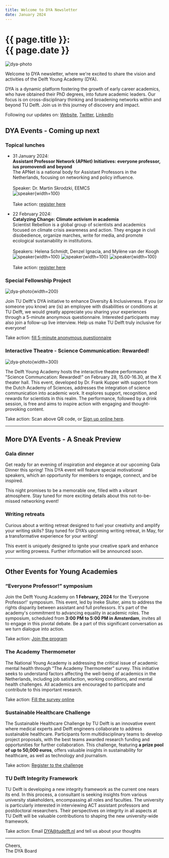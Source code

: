 ```yaml
---
title: Welcome to DYA Newsletter
date: January 2024
---
```


# {{ page.title }}: <br/> {{ page.date }}

![dya-photo](https://raw.githubusercontent.com/junzis/dya-newsletter-images/main/images/dya-header.jpg)

Welcome to DYA newsletter, where we're excited to share the vision and activities of the Delft Young Academy (DYA).

DYA is a dynamic platform fostering the growth of early career academics, who have obtained their PhD degrees, into future academic leaders. Our focus is on cross-disciplinary thinking and broadening networks within and beyond TU Delft. Join us in this journey of discovery and impact.

Following our updates on: [Website](https://www.tudelft.nl/en/research/cooperation/delft-young-academy), [Twitter](https://twitter.com/delft_young), [LinkedIn](https://www.linkedin.com/company/delft-young-academy)

## DYA Events - Coming up next

### Topical lunches

- 31 January 2024: \
   **Assistant Professor Network (APNet) Initiatives: everyone professor, ius promovendi and beyond** \
  The APNet is a national body for Assistant Professors in the Netherlands, focusing on networking and policy influence.\
  \
  Speaker: Dr. Martin Skrodzki, EEMCS\
   ![speaker](https://raw.githubusercontent.com/junzis/dya-newsletter-images/main/images/2024-01/martin.jpg){width=100}\
  \
  Take action: [register here](https://forms.office.com/e/6rrVFpwUjF)

- 22 February 2024: \
   **Catalyzing Change: Climate activism in academia** \
  Scientist Rebellion is a global group of scientists and academics focused on climate crisis awareness and action. They engage in civil disobedience, organize marches, write for media, and promote ecological sustainability in institutions.\
  \
   Speakers: Helena Schmidt, Denzel Ignacia, and Mylène van der Koogh\
   ![speaker](https://raw.githubusercontent.com/junzis/dya-newsletter-images/main/images/2024-01/helena.jpg){width=100}
  ![speaker](https://raw.githubusercontent.com/junzis/dya-newsletter-images/main/images/2024-01/denzel.jpg){width=100}
  ![speaker](https://raw.githubusercontent.com/junzis/dya-newsletter-images/main/images/2024-01/mylene.jpg){width=100}\
   \
   Take action: [register here](https://forms.office.com/e/4L6GrHugk0)

### Special Fellowship Project

![dya-photo](https://raw.githubusercontent.com/junzis/dya-newsletter-images/main/images/2024-01/img01.png){width=200}

Join TU Delft's DYA initiative to enhance Diversity & Inclusiveness. If you (or someone you know) are (is) an employee with disabilities or conditions at TU Delft, we would greatly appreciate you sharing your experiences through a 5-minute anonymous questionnaire. Interested participants may also join a follow-up live interview. Help us make TU Delft truly inclusive for everyone!

Take action: [fill 5-minute anonymous questionnaire](https://forms.office.com/e/ud1tuwi5zC)

### Interactive Theatre - Science Communication: Rewarded!

![dya-photo](https://raw.githubusercontent.com/junzis/dya-newsletter-images/main/images/2024-01/img02.png){width=300}

The Delft Young Academy hosts the interactive theatre performance "Science Communcation: Rewarded!" on February 28, 15.00-16.30, at the X theater hall.
This event, developed by Dr. Frank Kupper with support from the Dutch Academy of Sciences, addresses the integration of science communication into academic work. It explores support, recognition, and rewards for scientists in this realm. The performance, followed by a drink session, is free and aims to inspire action with engaging and thought-provoking content.

Take action: Scan above QR code, or [Sign up online here](https://forms.office.com/e/7sfSaXBaJf).

---

## More DYA Events - A Sneak Preview

### Gala dinner

Get ready for an evening of inspiration and elegance at our upcoming Gala Dinner this spring! This DYA event will feature special motivational speakers, which an opportunity for members to engage, connect, and be inspired.

This night promises to be a memorable one, filled with a vibrant atmosphere. Stay tuned for more exciting details about this not-to-be-missed networking event!

### Writing retreats

Curious about a writing retreat designed to fuel your creativity and amplify your writing skills? Stay tuned for DYA’s upcoming writing retreat, in May, for a transformative experience for your writing!

This event is uniquely designed to ignite your creative spark and enhance your writing prowess. Further information will be announced soon.

---

## Other Events for Young Academies

### “Everyone Professor!” symposium

Join the Delft Young Academy on **1 February, 2024** for the 'Everyone Professor!' symposium. This event, led by Ineke Sluiter, aims to address the rights disparity between assistant and full professors. It's part of the academy's commitment to advancing equality in academic roles.
The symposium, scheduled from **3:00 PM to 5:00 PM in Amsterdam**, invites all to engage in this pivotal debate. Be a part of this significant conversation as we turn dialogue into action.

Take action: [Join the program](https://www.lyyti.fi/reg/iedereen-professor-1-februari)

### The Academy Thermometer

The National Young Academy is addressing the critical issue of academic mental health through “The Academy Thermometer” survey. This initiative seeks to understand factors affecting the well-being of academics in the Netherlands, including job satisfaction, working conditions, and mental health challenges. All academics are encouraged to participate and contribute to this important research.

Take action: [Fill the survey online](https://vuamsterdam.eu.qualtrics.com/jfe/form/SV_dm2GjuBsnNk5lOu)

### Sustainable Healthcare Challenge

The Sustainable Healthcare Challenge by TU Delft is an innovative event where medical experts and Delft engineers collaborate to address sustainable healthcare. Participants form multidisciplinary teams to develop project proposals, with the best teams awarded research funding and opportunities for further collaboration. This challenge, featuring **a prize pool of up to 50,000 euros**, offers valuable insights in sustainability for healthcare, as well as technology and journalism.

Take action: [Register to the challenge](https://www.aanmelder.nl/150740/subscribe)

### TU Delft Integrity Framework

TU Delft is developing a new integrity framework as the current one nears its end. In this process, a consultant is seeking insights from various university stakeholders, encompassing all roles and faculties. The university is particularly interested in interviewing ACT assistant professors and postdoctoral researchers. Their perspectives on integrity in all aspects at TU Delft will be valuable contributions to shaping the new university-wide framework.

Take action: Email [DYA@tudelft.nl](mailto:DYA@tudelft.nl?subject=Interity_Framework) and tell us about your thoughts

---

Cheers, \
The DYA Board
